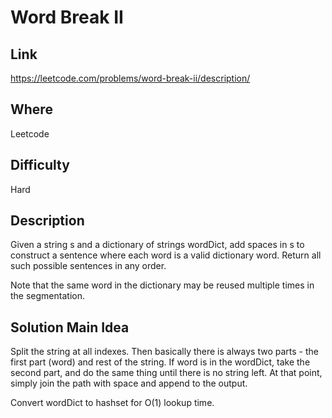 # Word Break II

## Link

https://leetcode.com/problems/word-break-ii/description/

## Where

Leetcode

## Difficulty

Hard

## Description

Given a string s and a dictionary of strings wordDict, add spaces in s to construct a sentence where each word is a valid dictionary word. Return all such possible sentences in any order.

Note that the same word in the dictionary may be reused multiple times in the segmentation.

## Solution Main Idea

Split the string at all indexes. Then basically there is always two parts - the first part (word) and rest of the string. If word is in the wordDict, take the second part, and do the same thing until there is no string left. At that point, simply join the path with space and append to the output.

Convert wordDict to hashset for O(1) lookup time.
